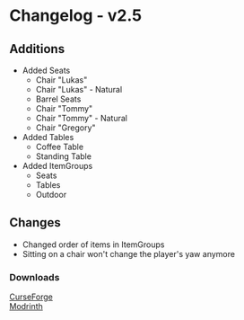 # Changelog - v2.5

## Additions
- Added Seats
  - Chair "Lukas"
  - Chair "Lukas" - Natural
  - Barrel Seats
  - Chair "Tommy"
  - Chair "Tommy" - Natural
  - Chair "Gregory"
- Added Tables
  - Coffee Table
  - Standing Table
- Added ItemGroups
  - Seats
  - Tables
  - Outdoor

## Changes
- Changed order of items in ItemGroups
- Sitting on a chair won't change the player's yaw anymore

### Downloads
[CurseForge](https://www.curseforge.com/minecraft/mc-mods/nemos-carpentry) <br>
[Modrinth](https://modrinth.com/mod/nemos-carpentry)